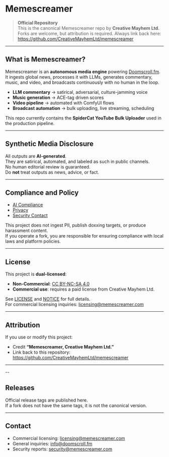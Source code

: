 # Memescreamer

> **Official Repository**  
> This is the canonical Memescreamer repo by **Creative Mayhem Ltd.**  
> Forks are welcome, but attribution is required. Always link back here:  
> https://github.com/CreativeMayhemLtd/memescreamer

---

## What is Memescreamer?

Memescreamer is an **autonomous media engine** powering [Doomscroll.fm](https://doomscroll.fm).  
It ingests global news, processes it with LLMs, generates commentary, music, and video, and broadcasts continuously with no human in the loop.

- **LLM commentary** → satirical, adversarial, culture-jamming voice  
- **Music generation** → ACE-tag driven scores  
- **Video pipeline** → automated with ComfyUI flows  
- **Broadcast automation** → bulk uploading, live streaming, scheduling  

This repo currently contains the **SpiderCat YouTube Bulk Uploader** used in the production pipeline.

---

## Synthetic Media Disclosure

All outputs are **AI-generated**.  
They are satirical, automated, and labeled as such in public channels.  
No human editorial review is guaranteed.  
Do **not** treat outputs as news, advice, or fact.

---

## Compliance and Policy

- [AI Compliance](./AI_COMPLIANCE.md)  
- [Privacy](./PRIVACY.md)  
- [Security Contact](./SECURITY.md)  

This project does not ingest PII, publish doxxing targets, or produce harassment content.  
If you operate a fork, you are responsible for ensuring compliance with local laws and platform policies.

---

## License

This project is **dual-licensed**:

- **Non-Commercial**: [CC BY-NC-SA 4.0](https://creativecommons.org/licenses/by-nc-sa/4.0/)  
- **Commercial use**: requires a paid license from Creative Mayhem Ltd.  

See [LICENSE](./LICENSE) and [NOTICE](./NOTICE) for full details.  
For commercial licensing inquiries: licensing@memescreamer.com

---

## Attribution

If you use or modify this project:  
- Credit **“Memescreamer, Creative Mayhem Ltd.”**  
- Link back to this repository: https://github.com/CreativeMayhemLtd/memescreamer

---

--

## Releases

Official release tags are published here.  
If a fork does not have the same tags, it is not the canonical version.

---

## Contact

- Commercial licensing: licensing@memescreamer.com  
- General inquiries: info@doomscroll.fm  
- Security reports: security@memescreamer.com
